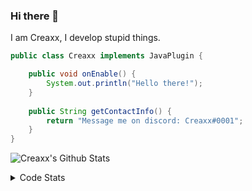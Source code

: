 ### Hi there 👋

I am Creaxx, I develop stupid things. 

```java
public class Creaxx implements JavaPlugin {

    public void onEnable() {
        System.out.println("Hello there!");
    }
    
    public String getContactInfo() {
        return "Message me on discord: Creaxx#0001";
    }
}
```

![Creaxx's Github Stats](https://github-readme-stats.vercel.app/api?username=CreaxxOG&show_icons=true&theme=dark&count_private=true)

<details>
  <summary>Code Stats</summary>

<!--START_SECTION:waka-->
![Code Time](http://img.shields.io/badge/Code%20Time-845%20hrs%2026%20mins-blue)

![Lines of code](https://img.shields.io/badge/From%20Hello%20World%20I%27ve%20Written-3%20Thousand%20lines%20of%20code-blue)

**🐱 My GitHub Data** 

> 🏆 363 Contributions in the Year 2022
 > 
> 📦 227.1 kB Used in GitHub's Storage 
 > 
> 🚫 Not Opted to Hire
 > 
> 📜 3 Public Repositories 
 > 
> 🔑 2 Private Repositories  
 > 
**I'm a Night 🦉** 

```text
🌞 Morning    7 commits      █░░░░░░░░░░░░░░░░░░░░░░░░   3.59% 
🌆 Daytime    79 commits     ██████████░░░░░░░░░░░░░░░   40.51% 
🌃 Evening    91 commits     ███████████░░░░░░░░░░░░░░   46.67% 
🌙 Night      18 commits     ██░░░░░░░░░░░░░░░░░░░░░░░   9.23%

```
📅 **I'm Most Productive on Wednesday** 

```text
Monday       32 commits     ████░░░░░░░░░░░░░░░░░░░░░   16.41% 
Tuesday      44 commits     █████░░░░░░░░░░░░░░░░░░░░   22.56% 
Wednesday    53 commits     ██████░░░░░░░░░░░░░░░░░░░   27.18% 
Thursday     11 commits     █░░░░░░░░░░░░░░░░░░░░░░░░   5.64% 
Friday       16 commits     ██░░░░░░░░░░░░░░░░░░░░░░░   8.21% 
Saturday     21 commits     ██░░░░░░░░░░░░░░░░░░░░░░░   10.77% 
Sunday       18 commits     ██░░░░░░░░░░░░░░░░░░░░░░░   9.23%

```


📊 **This Week I Spent My Time On** 

```text
💬 Programming Languages: 
Java                     30 hrs 19 mins      ████████████████████░░░░░   80.21% 
Kotlin                   5 hrs 6 mins        ███░░░░░░░░░░░░░░░░░░░░░░   13.5% 
XML                      44 mins             ░░░░░░░░░░░░░░░░░░░░░░░░░   1.97% 
Groovy                   24 mins             ░░░░░░░░░░░░░░░░░░░░░░░░░   1.06% 
YAML                     23 mins             ░░░░░░░░░░░░░░░░░░░░░░░░░   1.05%

🔥 Editors: 
IntelliJ                 37 hrs 48 mins      █████████████████████████   100.0%

```

**I Mostly Code in Java** 

```text
Java                     6 repos             ████████████████░░░░░░░░░   66.67% 
EJS                      1 repo              ██░░░░░░░░░░░░░░░░░░░░░░░   11.11% 
Kotlin                   1 repo              ██░░░░░░░░░░░░░░░░░░░░░░░   11.11% 
Python                   1 repo              ██░░░░░░░░░░░░░░░░░░░░░░░   11.11%

```



 Last Updated on 01/09/2022 06:37:56 UTC
<!--END_SECTION:waka-->
</details>
